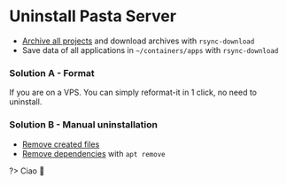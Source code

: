 # Uninstall Pasta Server

- [Archive all projects](00.server/03.projects/01.archive-a-project) and download archives with `rsync-download`
- Save data of all applications in `~/containers/apps` with `rsync-download`

### Solution A - Format

If you are on a VPS. You can simply reformat-it in 1 click, no need to uninstall.

### Solution B - Manual uninstallation

- [Remove created files](00.server/04.more/00.file-structure)
- [Remove dependencies](00.server/00.install/02.install-pasta-server?id=dependencies) with `apt remove`

?> Ciao 👋

